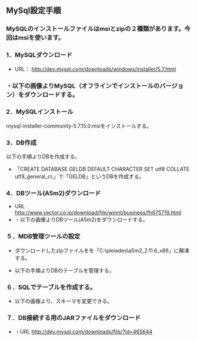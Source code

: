 ## MySql設定手順
### MySQLのインストールファイルはmsiとzipの２種類があります。今回はmsiを使います。  

### 1．MySQLダウンロード  
  - URL：
  http://dev.mysql.com/downloads/windows/installer/5.7.html
### ・以下の画像よりMySQL（オフラインでインストールのバージョン）をダウンロードする。  
### 2．MySQLインストール  
mysql-installer-community-5.7.15.0.msiをインストールする。  

### 3．DB作成  
以下の手順よりDBを作成する。  
  - 「CREATE DATABASE GELDB DEFAULT CHARACTER SET utf8 COLLATE utf8_general_ci;」で「GELDB」というDBを作成する。  

### 4．DBツール(A5m2)ダウンロード  
  - URL
  http://www.vector.co.jp/download/file/winnt/business/fh675719.html
  - ・以下の画像よりDBツール(A5m2)をダウンロードする。  



### ５．MDB管理ツールの設定  
  - ダウンロードしたzipファイルをを「C:\pleiades\a5m2_2.11.6_x86」に解凍する。  

  - 以下の手順よりDBのテーブルを管理する。  


### ６．SQLでテーブルを作成する。  



  - 以下の画像より、スキーマを変更できる。  



### ７．DB接続する用のJARファイルをダウンロード  
  - ・URL
  http://dev.mysql.com/downloads/file/?id=465644












